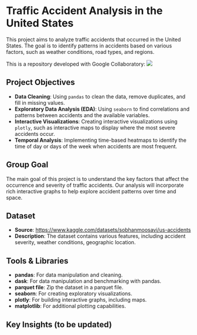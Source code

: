 
# Traffic Accident Analysis in the United States

This project aims to analyze traffic accidents that occurred in the United States. The goal is to identify patterns in accidents based on various factors, such as weather conditions, road types, and regions.

This is a repository developed with Google Collaboratory:
<a href="https://colab.research.google.com/github/joaoangnes/us-accident-analysis/blob/main/us_accident_analysis.ipynb" target="_parent">
  <img src="https://img.shields.io/badge/Colab-F9AB00?style=for-the-badge&logo=googlecolab&color=525252"/>
</a>

## Project Objectives
- **Data Cleaning**: Using `pandas` to clean the data, remove duplicates, and fill in missing values.
- **Exploratory Data Analysis (EDA)**: Using `seaborn` to find correlations and patterns between accidents and the available variables.
- **Interactive Visualizations**: Creating interactive visualizations using `plotly`, such as interactive maps to display where the most severe accidents occur.
- **Temporal Analysis**: Implementing time-based heatmaps to identify the time of day or days of the week when accidents are most frequent.

## Group Goal
The main goal of this project is to understand the key factors that affect the occurrence and severity of traffic accidents. Our analysis will incorporate rich interactive graphs to help explore accident patterns over time and space.

## Dataset
- **Source**: https://www.kaggle.com/datasets/sobhanmoosavi/us-accidents
- **Description**: The dataset contains various features, including accident severity, weather conditions, geographic location.

## Tools & Libraries
- **pandas**: For data manipulation and cleaning.
- **dask**: For data manipulation and benchmarking with pandas.
- **parquet file**: Zip the dataset in a parquet file.
- **seaborn**: For creating exploratory visualizations.
- **plotly**: For building interactive graphs, including maps.
- **matplotlib**: For additional plotting capabilities.

## Key Insights (to be updated)

